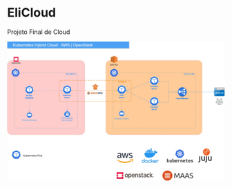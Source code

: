 # EliCloud
Projeto Final de Cloud

![alt text](https://github.com/elijose55/EliCloud/blob/master/images/Hybrid%20Cloud.jpg)
